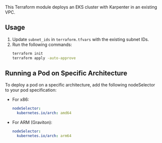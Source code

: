 This Terraform module deploys an EKS cluster with Karpenter in an existing VPC.

## Usage
1. Update `subnet_ids` in `terraform.tfvars` with the existing subnet IDs.
2. Run the following commands:
   ```sh
   terraform init
   terraform apply -auto-approve
   ```

## Running a Pod on Specific Architecture
To deploy a pod on a specific architecture, add the following nodeSelector to your pod specification:

- For x86:
  ```yaml
  nodeSelector:
    kubernetes.io/arch: amd64
  ```

- For ARM (Graviton):
  ```yaml
  nodeSelector:
    kubernetes.io/arch: arm64
  ```

